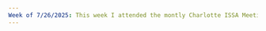 ```yaml
---
Week of 7/26/2025: This week I attended the montly Charlotte ISSA Meeting. I also participated in the Belkasoft CTF
---
```

